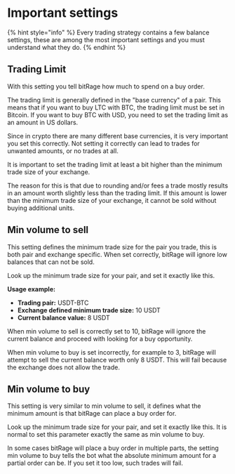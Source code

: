 # Important settings

{% hint style="info" %}
Every trading strategy contains a few balance settings, these are among the most important settings and you must understand what they do.
{% endhint %}

## Trading Limit

With this setting you tell bitRage how much to spend on a buy order.

The trading limit is generally defined in the "base currency" of a pair. This means that if you want to buy LTC with BTC, the trading limit must be set in Bitcoin. If you want to buy BTC with USD, you need to set the trading limit as an amount in US dollars.

Since in crypto there are many different base currencies, it is very important you set this correctly. Not setting it correctly can lead to trades for unwanted amounts, or no trades at all.

It is important to set the trading limit at least a bit higher than the minimum trade size of your exchange.

The reason for this is that due to rounding and/or fees a trade mostly results in an amount worth slightly less than the trading limit. If this amount is lower than the minimum trade size of your exchange, it cannot be sold without buying additional units.

## Min volume to sell

This setting defines the minimum trade size for the pair you trade, this is both pair and exchange specific. When set correctly, bitRage will ignore low balances that can not be sold.

Look up the minimum trade size for your pair, and set it exactly like this.

**Usage example:**

* **Trading pair:** USDT-BTC
* **Exchange defined minimum trade size:** 10 USDT
* **Current balance value:** 8 USDT

When min volume to sell is correctly set to 10, bitRage will ignore the current balance and proceed with looking for a buy opportunity.

When min volume to buy is set incorrectly, for example to 3, bitRage will attempt to sell the current balance worth only 8 USDT. This will fail because the exchange does not allow the trade.

## Min volume to buy

This setting is very similar to min volume to sell, it defines what the minimum amount is that bitRage can place a buy order for.

Look up the minimum trade size for your pair, and set it exactly like this. It is normal to set this parameter exactly the same as min volume to buy.

In some cases bitRage will place a buy order in multiple parts, the setting min volume to buy tells the bot what the absolute minimum amount for a partial order can be. If you set it too low, such trades will fail.


